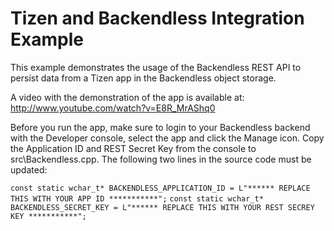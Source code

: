 Tizen and Backendless Integration Example
=========================================
This example demonstrates the usage of the Backendless REST API to persist data from a Tizen app in the Backendless object storage. 

A video with the demonstration of the app is available at: http://www.youtube.com/watch?v=E8R_MrAShq0

Before you run the app, make sure to login to your Backendless backend with the Developer console, select the app and click the Manage icon. Copy the Application ID and REST Secret Key from the console to src\Backendless.cpp.  The following two lines in the source code must be updated:

`const static wchar_t* BACKENDLESS_APPLICATION_ID = L"****** REPLACE THIS WITH YOUR APP ID ***********";`
`const static wchar_t* BACKENDLESS_SECRET_KEY = L"****** REPLACE THIS WITH YOUR REST SECREY KEY ***********";`
